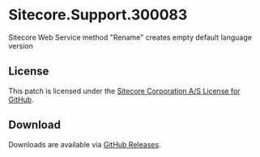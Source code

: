 # Sitecore.Support.300083
Sitecore Web Service method &quot;Rename&quot; creates empty default language version

## License  
This patch is licensed under the [Sitecore Corporation A/S License for GitHub](https://github.com/sitecoresupport/Sitecore.Support.300083/blob/master/LICENSE).  

## Download  
Downloads are available via [GitHub Releases](https://github.com/sitecoresupport/Sitecore.Support.300083/releases).  
